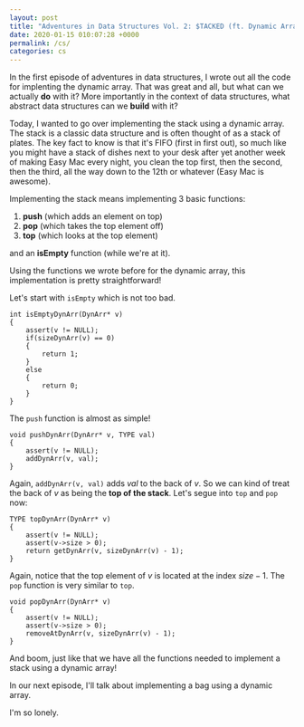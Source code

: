 ```yaml
---
layout: post
title: "Adventures in Data Structures Vol. 2: $TACKED (ft. Dynamic Arrays)"
date: 2020-01-15 010:07:28 +0000
permalink: /cs/
categories: cs
---
```


In the first episode of adventures in data structures, I wrote out all the code for implenting the dynamic array.
That was great and all, but what can we actually **do** with it?
More importantly in the context of data structures, what abstract data structures can we **build** with it?

Today, I wanted to go over implementing the stack using a dynamic array.
The stack is a classic data structure and is often thought of as a stack of plates.
The key fact to know is that it's FIFO (first in first out), so much like you might have a stack of dishes next to your desk after yet another week of making Easy Mac every night, you clean the top first, then the second, then the third, all the way down to the 12th or whatever (Easy Mac is awesome).

Implementing the stack means implementing 3 basic functions:

1. **push** (which adds an element on top)
2. **pop** (which takes the top element off)
3. **top** (which looks at the top element)

and an **isEmpty** function (while we're at it).

Using the functions we wrote before for the dynamic array, this implementation is pretty straightforward!

Let's start with `isEmpty` which is not too bad.

```
int isEmptyDynArr(DynArr* v)
{
	assert(v != NULL);
	if(sizeDynArr(v) == 0)
	{
		return 1;
	}
	else
	{
		return 0;
	}
}
```

The `push` function is almost as simple!

```
void pushDynArr(DynArr* v, TYPE val)
{
	assert(v != NULL);
	addDynArr(v, val);
}
```

Again, `addDynArr(v, val)` adds $val$ to the back of $v$.
So we can kind of treat the back of $v$ as being the **top of the stack**.
Let's segue into `top` and `pop` now:

```
TYPE topDynArr(DynArr* v)
{
	assert(v != NULL);
	assert(v->size > 0);
	return getDynArr(v, sizeDynArr(v) - 1);
}
```

Again, notice that the top element of $v$ is located at the index $size - 1$.
The `pop` function is very similar to `top`.

```
void popDynArr(DynArr* v)
{
	assert(v != NULL);
	assert(v->size > 0);
	removeAtDynArr(v, sizeDynArr(v) - 1);
}
```

And boom, just like that we have all the functions needed to implement a stack using a dynamic array!

In our next episode, I'll talk about implementing a bag using a dynamic array.

I'm so lonely.
